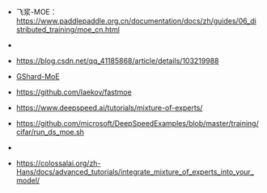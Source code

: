 

- 飞浆-MOE：https://www.paddlepaddle.org.cn/documentation/docs/zh/guides/06_distributed_training/moe_cn.html
- 
- https://blog.csdn.net/qq_41185868/article/details/103219988
- [GShard-MoE](https://arxiv.org/abs/2006.16668)


- https://github.com/laekov/fastmoe


- https://www.deepspeed.ai/tutorials/mixture-of-experts/
- https://github.com/microsoft/DeepSpeedExamples/blob/master/training/cifar/run_ds_moe.sh
- 
- https://colossalai.org/zh-Hans/docs/advanced_tutorials/integrate_mixture_of_experts_into_your_model/


